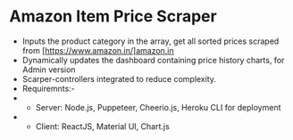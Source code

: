 # Amazon Item Price Scraper 
- Inputs the product category in the array, get all sorted prices scraped from [https://www.amazon.in/]amazon.in
- Dynamically updates the dashboard containing price history charts, for Admin version
- Scarper-controllers integrated to reduce complexity.
- Requiremnts:- 
- - Server: Node.js, Puppeteer, Cheerio.js, Heroku CLI for deployment
- - Client: ReactJS, Material UI, Chart.js 

